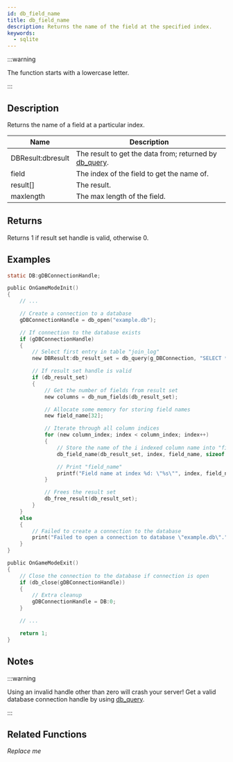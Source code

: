 ```yaml
---
id: db_field_name
title: db_field_name
description: Returns the name of the field at the specified index.
keywords:
  - sqlite
---
```


:::warning

The function starts with a lowercase letter.

:::

## Description

Returns the name of a field at a particular index.

| Name              | Description                                                        |
| ----------------- | ------------------------------------------------------------------ |
| DBResult:dbresult | The result to get the data from; returned by [db_query](db_query). |
| field             | The index of the field to get the name of.                         |
| result[]          | The result.                                                        |
| maxlength         | The max length of the field.                                       |

## Returns

Returns 1 if result set handle is valid, otherwise 0.

## Examples

```c
static DB:gDBConnectionHandle;

public OnGameModeInit()
{
    // ...

    // Create a connection to a database
    gDBConnectionHandle = db_open("example.db");

    // If connection to the database exists
    if (gDBConnectionHandle)
    {
        // Select first entry in table "join_log"
        new DBResult:db_result_set = db_query(g_DBConnection, "SELECT * FROM `join_log` LIMIT 1");

        // If result set handle is valid
        if (db_result_set)
        {
            // Get the number of fields from result set
            new columns = db_num_fields(db_result_set);

            // Allocate some memory for storing field names
            new field_name[32];

            // Iterate through all column indices
            for (new column_index; index < column_index; index++)
            {
                // Store the name of the i indexed column name into "field_name"
                db_field_name(db_result_set, index, field_name, sizeof field_name);

                // Print "field_name"
                printf("Field name at index %d: \"%s\"", index, field_name);
            }

            // Frees the result set
            db_free_result(db_result_set);
        }
    }
    else
    {
        // Failed to create a connection to the database
        print("Failed to open a connection to database \"example.db\".");
    }
}

public OnGameModeExit()
{
    // Close the connection to the database if connection is open
    if (db_close(gDBConnectionHandle))
    {
        // Extra cleanup
        gDBConnectionHandle = DB:0;
    }

    // ...

    return 1;
}
```

## Notes

:::warning

Using an invalid handle other than zero will crash your server! Get a valid database connection handle by using [db_query](db_query).

:::

## Related Functions

_Replace me_
